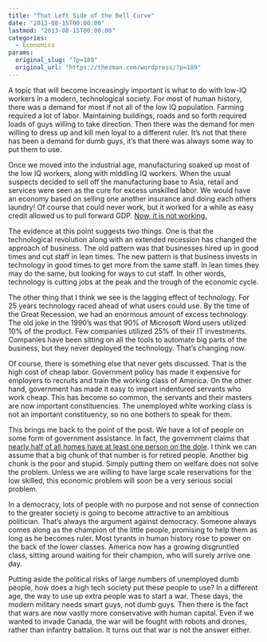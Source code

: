 ```yaml
---
title: "That Left Side of the Bell Curve"
date: "2013-08-15T00:00:00"
lastmod: "2013-08-15T00:00:00"
categories:
  - Economics
params:
  original_slug: "?p=189"
  original_url: "https://thezman.com/wordpress/?p=189"
---
```


A topic that will become increasingly important is what to do with
low-IQ workers in a modern, technological society. For most of human
history, there was a demand for most if not all of the low IQ
population. Farming required a lot of labor. Maintaining buildings,
roads and so forth required loads of guys willing to take direction.
Then there was the demand for men willing to dress up and kill men loyal
to a different ruler. It’s not that there has been a demand for dumb
guys, it’s that there was always some way to put them to use.

Once we moved into the industrial age, manufacturing soaked up most of
the low IQ workers, along with middling IQ workers. When the usual
suspects decided to sell off the manufacturing base to Asia, retail and
services were seen as the cure for excess unskilled labor. We would have
an economy based on selling one another insurance and doing each others
laundry! Of course that could never work, but it worked for a while as
easy credit allowed us to pull forward GDP. <a
href="http://ashokarao.com/2013/08/14/a-disjoint-labor-market-and-the-two-recessions/"
rel="noopener" target="_blank">Now, it is not working.</a>

The evidence at this point suggests two things. One is that the
technological revolution along with an extended recession has changed
the approach of business. The old pattern was that businesses hired up
in good times and cut staff in lean times. The new pattern is that
business invests in technology in good times to get more from the same
staff. In lean times they may do the same, but looking for ways to cut
staff. In other words, technology is cutting jobs at the peak and the
trough of the economic cycle.

The other thing that I think we see is the lagging effect of technology.
For 25 years technology raced ahead of what users could use. By the time
of the Great Recession, we had an enormous amount of excess technology.
The old joke in the 1990’s was that 90% of Microsoft Word users utilized
10% of the product. Few companies utilized 25% of their IT investments.
Companies have been sitting on all the tools to automate big parts of
the business, but they never deployed the technology. That’s changing
now.

Of course, there is something else that never gets discussed. That is
the high cost of cheap labor. Government policy has made it expensive
for employers to recruits and train the working class of America. On the
other hand, government has made it easy to import indentured servants
who work cheap. This has become so common, the servants and their
masters are now important constituencies. The unemployed white working
class is not an important constituency, so no one bothers to speak for
them.

This brings me back to the point of the post. We have a lot of people on
some form of government assistance. In fact, the government claims that
<a
href="http://news.investors.com/business/012612-598993-entitlements-soar-under-president-obama.htm"
rel="noopener" target="_blank">nearly half of all homes have at least
one person on the dole</a>. I think we can assume that a big chunk of
that number is for retired people. Another big chunk is the poor and
stupid. Simply putting them on welfare does not solve the problem.
Unless we are willing to have large scale reservations for the low
skilled, this economic problem will soon be a very serious social
problem.

In a democracy, lots of people with no purpose and not sense of
connection to the greater society is going to become attractive to an
ambitious politician. That’s always the argument against democracy.
Someone always comes along as the champion of the little people,
promising to help them as long as he becomes ruler. Most tyrants in
human history rose to power on the back of the lower classes. America
now has a growing disgruntled class, sitting around waiting for their
champion, who will surely arrive one day.

Putting aside the political risks of large numbers of unemployed dumb
people, how does a high tech society put these people to use? In a
different age, the way to use up extra people was to start a war. These
days, the modern military needs smart guys, not dumb guys. Then there is
the fact that wars are now vastly more conservative with human capital.
Even if we wanted to invade Canada, the war will be fought with robots
and drones, rather than infantry battalion. It turns out that war is not
the answer either.

 
